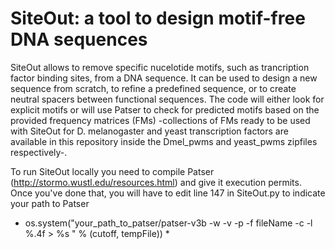 # SiteOut: a tool to design motif-free DNA sequences

SiteOut allows to remove specific nucelotide motifs, such as trancription factor binding sites, from a DNA sequence. It can be used to design a new sequence from scratch, to refine a predefined sequence, or to create neutral spacers between functional sequences. The code will either look for explicit motifs or will use Patser to check for predicted motifs based on the provided frequency matrices (FMs) -collections of FMs ready to be used with SiteOut for D. melanogaster and yeast transcription factors are available in this repository inside the Dmel_pwms and yeast_pwms zipfiles respectively-.

To run SiteOut locally you need to compile Patser (http://stormo.wustl.edu/resources.html) and give it execution permits. Once you've done that, you will have to edit line 147 in SiteOut.py to indicate your path to Patser

* os.system("your_path_to_patser/patser-v3b -w -v -p -f fileName -c -l %.4f > %s " % (cutoff, tempFile)) *
